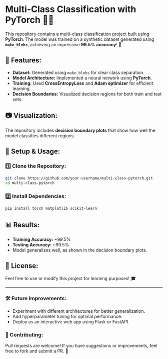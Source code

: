 # Multi-Class Classification with PyTorch 🧠🔥

This repository contains a multi-class classification project built using **PyTorch**. The model was trained on a synthetic dataset generated using **`make_blobs`**, achieving an impressive **99.5% accuracy**! 🎯

## 🚀 Features:
- **Dataset:** Generated using `make_blobs` for clear class separation.
- **Model Architecture:** Implemented a neural network using **PyTorch**.
- **Training:** Used **CrossEntropyLoss** and **Adam optimizer** for efficient learning.
- **Decision Boundaries:** Visualized decision regions for both train and test sets.

## 📷 Visualization:
The repository includes **decision boundary plots** that show how well the model classifies different regions.


## 🔧 Setup & Usage:

### 1️⃣ Clone the Repository:
```bash
git clone https://github.com/your-username/multi-class-pytorch.git
cd multi-class-pytorch
```

### 2️⃣ Install Dependencies:
```bash
pip install torch matplotlib scikit-learn
```

## 📊 Results:
- **Training Accuracy:** ~99.5%
- **Testing Accuracy:** ~99.5%
- Model generalizes well, as shown in the decision boundary plots.

## 📜 License:
Feel free to use or modify this project for learning purposes! 🎓

---

### 🛠️ Future Improvements:
- Experiment with different architectures for better generalization.
- Add hyperparameter tuning for optimal performance.
- Deploy as an interactive web app using Flask or FastAPI.

### 🤝 Contributing:
Pull requests are welcome! If you have suggestions or improvements, feel free to fork and submit a PR. 🚀


